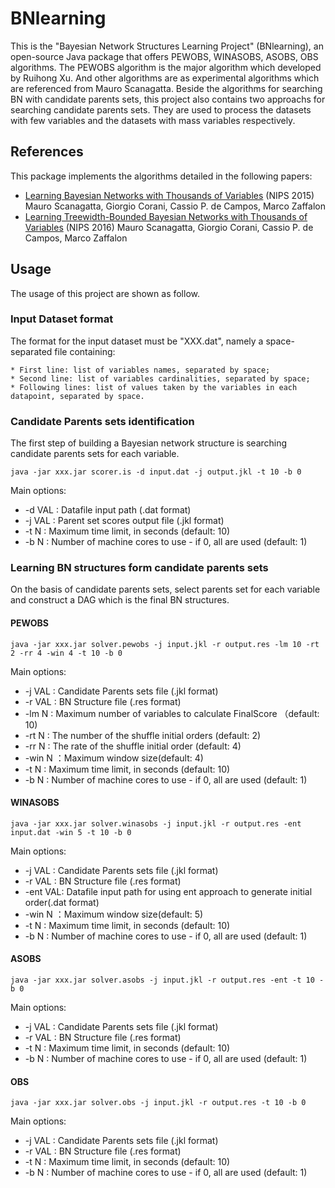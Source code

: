 # BNlearning 

This is the "Bayesian Network Structures Learning Project" (BNlearning), an open-source Java package that offers PEWOBS, WINASOBS, ASOBS, OBS algorithms.
The PEWOBS algorithm is the major algorithm which developed by Ruihong Xu. And other algorithms are as experimental algorithms which are referenced from Mauro Scanagatta. 
Beside the algorithms for searching BN with candidate parents sets, this project also contains two approachs for searching candidate parents sets. They are used to process the datasets with few variables and the datasets with mass variables respectively.

## References

This package implements the algorithms detailed in the following papers: 
* [Learning Bayesian Networks with Thousands of Variables](https://papers.nips.cc/paper/5803-learning-bayesian-networks-with-thousands-of-variables) (NIPS 2015) Mauro Scanagatta, Giorgio Corani, Cassio P. de Campos, Marco Zaffalon
* [Learning Treewidth-Bounded Bayesian Networks with Thousands of Variables](https://papers.nips.cc/paper/6232-learning-treewidth-bounded-bayesian-networks-with-thousands-of-variables) (NIPS 2016) Mauro Scanagatta, Giorgio Corani, Cassio P. de Campos, Marco Zaffalon


## Usage

The usage of this project are shown as follow.

### Input Dataset format

The format for the input dataset must be "XXX.dat", namely a space-separated file containing: 

    * First line: list of variables names, separated by space;
    * Second line: list of variables cardinalities, separated by space;
    * Following lines: list of values taken by the variables in each datapoint, separated by space.
   
### Candidate Parents sets identification 

The first step of building a Bayesian network structure is searching candidate parents sets for each variable.

```
java -jar xxx.jar scorer.is -d input.dat -j output.jkl -t 10 -b 0 
```

Main options: 
* -d VAL : Datafile input path (.dat format)
* -j VAL : Parent set scores output file (.jkl format)
* -t N   : Maximum time limit, in seconds (default: 10)
* -b N   : Number of machine cores to use - if 0, all are used  (default: 1)

### Learning BN structures form candidate parents sets

On the basis of candidate parents sets, select parents set for each variable and construct a DAG which is the final BN structures.

#### PEWOBS

```
java -jar xxx.jar solver.pewobs -j input.jkl -r output.res -lm 10 -rt 2 -rr 4 -win 4 -t 10 -b 0 
```

Main options: 
* -j VAL : Candidate Parents sets file (.jkl format)
* -r VAL : BN Structure file (.res format)
* -lm N  : Maximum number of variables to calculate FinalScore （default: 10)
* -rt N  : The number of the shuffle initial orders (default: 2)
* -rr N  : The rate of the shuffle initial order (default: 4)
* -win N ：Maximum window size(default: 4)
* -t N   : Maximum time limit, in seconds (default: 10)
* -b N   : Number of machine cores to use - if 0, all are used  (default: 1)

#### WINASOBS

```
java -jar xxx.jar solver.winasobs -j input.jkl -r output.res -ent input.dat -win 5 -t 10 -b 0 
```

Main options: 
* -j VAL : Candidate Parents sets file (.jkl format)
* -r VAL : BN Structure file (.res format)
* -ent VAL: Datafile input path for using ent approach to generate initial order(.dat format)
* -win N ：Maximum window size(default: 5)
* -t N   : Maximum time limit, in seconds (default: 10)
* -b N   : Number of machine cores to use - if 0, all are used  (default: 1)

#### ASOBS

```
java -jar xxx.jar solver.asobs -j input.jkl -r output.res -ent -t 10 -b 0 
```

Main options: 
* -j VAL : Candidate Parents sets file (.jkl format)
* -r VAL : BN Structure file (.res format)
* -t N   : Maximum time limit, in seconds (default: 10)
* -b N   : Number of machine cores to use - if 0, all are used  (default: 1)

#### OBS

```
java -jar xxx.jar solver.obs -j input.jkl -r output.res -t 10 -b 0 
```

Main options: 
* -j VAL : Candidate Parents sets file (.jkl format)
* -r VAL : BN Structure file (.res format)
* -t N   : Maximum time limit, in seconds (default: 10)
* -b N   : Number of machine cores to use - if 0, all are used  (default: 1)
